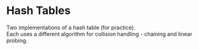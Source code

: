 # Hash Tables

Two implementations of a hash table (for practice).  
Each uses a different algorithm for collision handling - chaining and linear probing.
